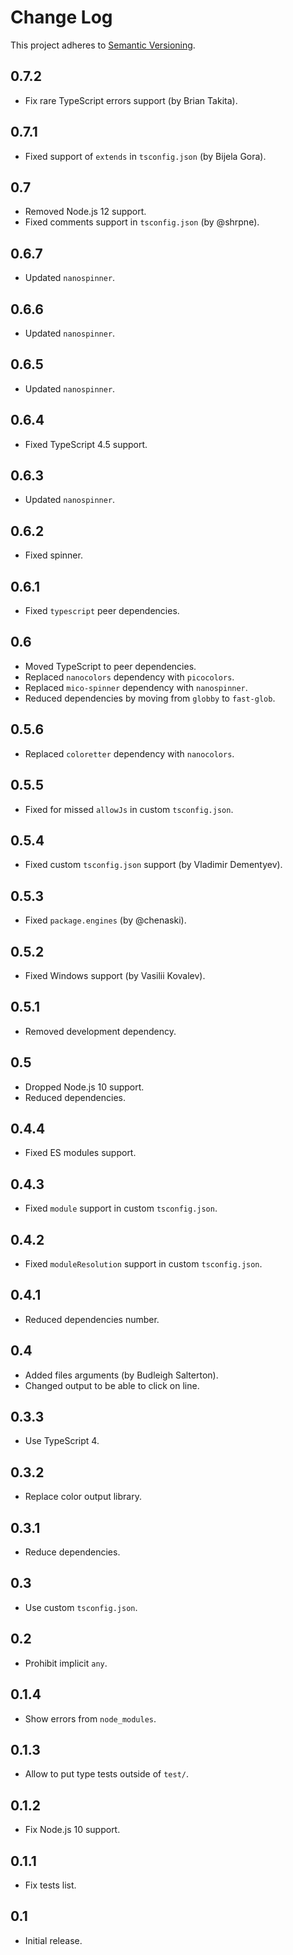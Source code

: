 # Change Log
This project adheres to [Semantic Versioning](http://semver.org/).

## 0.7.2
* Fix rare TypeScript errors support (by Brian Takita).

## 0.7.1
* Fixed support of `extends` in `tsconfig.json` (by Bijela Gora).

## 0.7
* Removed Node.js 12 support.
* Fixed comments support in `tsconfig.json` (by @shrpne).

## 0.6.7
* Updated `nanospinner`.

## 0.6.6
* Updated `nanospinner`.

## 0.6.5
* Updated `nanospinner`.

## 0.6.4
* Fixed TypeScript 4.5 support.

## 0.6.3
* Updated `nanospinner`.

## 0.6.2
* Fixed spinner.

## 0.6.1
* Fixed `typescript` peer dependencies.

## 0.6
* Moved TypeScript to peer dependencies.
* Replaced `nanocolors` dependency with `picocolors`.
* Replaced `mico-spinner` dependency with `nanospinner`.
* Reduced dependencies by moving from `globby` to `fast-glob`.

## 0.5.6
* Replaced `coloretter` dependency with `nanocolors`.

## 0.5.5
* Fixed for missed `allowJs` in custom `tsconfig.json`.

## 0.5.4
* Fixed custom `tsconfig.json` support (by Vladimir Dementyev).

## 0.5.3
* Fixed `package.engines` (by @chenaski).

## 0.5.2
* Fixed Windows support (by Vasilii Kovalev).

## 0.5.1
* Removed development dependency.

## 0.5
* Dropped Node.js 10 support.
* Reduced dependencies.

## 0.4.4
* Fixed ES modules support.

## 0.4.3
* Fixed `module` support in custom `tsconfig.json`.

## 0.4.2
* Fixed `moduleResolution` support in custom `tsconfig.json`.

## 0.4.1
* Reduced dependencies number.

## 0.4
* Added files arguments (by Budleigh Salterton).
* Changed output to be able to click on line.

## 0.3.3
* Use TypeScript 4.

## 0.3.2
* Replace color output library.

## 0.3.1
* Reduce dependencies.

## 0.3
* Use custom `tsconfig.json`.

## 0.2
* Prohibit implicit `any`.

## 0.1.4
* Show errors from `node_modules`.

## 0.1.3
* Allow to put type tests outside of `test/`.

## 0.1.2
* Fix Node.js 10 support.

## 0.1.1
* Fix tests list.

## 0.1
* Initial release.
